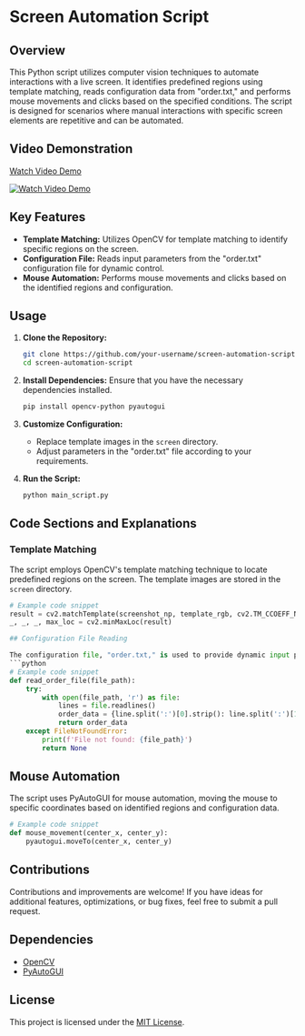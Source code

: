 # Screen Automation Script

## Overview

This Python script utilizes computer vision techniques to automate interactions with a live screen. It identifies predefined regions using template matching, reads configuration data from "order.txt," and performs mouse movements and clicks based on the specified conditions. The script is designed for scenarios where manual interactions with specific screen elements are repetitive and can be automated.

## Video Demonstration

[Watch Video Demo](upwork_roulette_part_02.mp4)

[![Watch Video Demo](https://img.youtube.com/vi/33xtQYCoKmI/0.jpg)](https://www.youtube.com/watch?v=33xtQYCoKmI)

## Key Features

- **Template Matching:** Utilizes OpenCV for template matching to identify specific regions on the screen.
- **Configuration File:** Reads input parameters from the "order.txt" configuration file for dynamic control.
- **Mouse Automation:** Performs mouse movements and clicks based on the identified regions and configuration.

## Usage

1. **Clone the Repository:**
    ```bash
    git clone https://github.com/your-username/screen-automation-script.git
    cd screen-automation-script
    ```

2. **Install Dependencies:**
    Ensure that you have the necessary dependencies installed.
    ```bash
    pip install opencv-python pyautogui
    ```

3. **Customize Configuration:**
    - Replace template images in the `screen` directory.
    - Adjust parameters in the "order.txt" file according to your requirements.

4. **Run the Script:**
    ```bash
    python main_script.py
    ```

## Code Sections and Explanations

### Template Matching

The script employs OpenCV's template matching technique to locate predefined regions on the screen. The template images are stored in the `screen` directory.

```python
# Example code snippet
result = cv2.matchTemplate(screenshot_np, template_rgb, cv2.TM_CCOEFF_NORMED)
_, _, _, max_loc = cv2.minMaxLoc(result)

## Configuration File Reading

The configuration file, "order.txt," is used to provide dynamic input parameters for the script, such as color and bet values.
```python
# Example code snippet
def read_order_file(file_path):
    try:
        with open(file_path, 'r') as file:
            lines = file.readlines()
            order_data = {line.split(':')[0].strip(): line.split(':')[1].strip() for line in lines}
            return order_data
    except FileNotFoundError:
        print(f'File not found: {file_path}')
        return None
```

## Mouse Automation

The script uses PyAutoGUI for mouse automation, moving the mouse to specific coordinates based on identified regions and configuration data.

```python
# Example code snippet
def mouse_movement(center_x, center_y):
    pyautogui.moveTo(center_x, center_y)
```



## Contributions

Contributions and improvements are welcome! If you have ideas for additional features, optimizations, or bug fixes, feel free to submit a pull request.

## Dependencies

- [OpenCV](https://pypi.org/project/opencv-python/)
- [PyAutoGUI](https://pypi.org/project/PyAutoGUI/)

## License

This project is licensed under the [MIT License](LICENSE).

